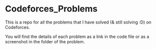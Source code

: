 # Codeforces_Problems
This is a repo for all the problems that I have solved (&amp; still solving :D) on Codeforces.

You will find the details of each problem as a link in the code file or as a screenshot in the folder of the problem.

